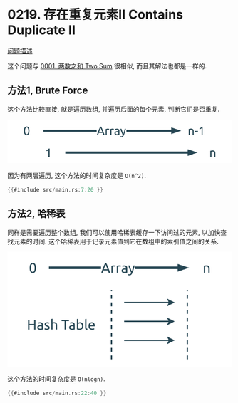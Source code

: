 # 0219. 存在重复元素II Contains Duplicate II

[问题描述](../problems/0219.contains-duplicate-ii/content.html)

这个问题与 [0001. 两数之和 Two Sum](../0001.two-sum/index.md) 很相似,
而且其解法也都是一样的.

## 方法1, Brute Force

这个方法比较直接, 就是遍历数组, 并遍历后面的每个元素, 判断它们是否重复.

![brute-force](../0001.two-sum/assets/brute-force.svg)

因为有两层遍历, 这个方法的时间复杂度是 `O(n^2)`.

```rust
{{#include src/main.rs:7:20 }}
```

## 方法2, 哈稀表

同样是需要遍历整个数组, 我们可以使用哈稀表缓存一下访问过的元素, 以加快查找元素的时间.
这个哈稀表用于记录元素值到它在数组中的索引值之间的关系.

![hash-table](../0001.two-sum/assets/hash-table.svg)

这个方法的时间复杂度是 `O(nlogn)`.

```rust
{{#include src/main.rs:22:40 }}
```